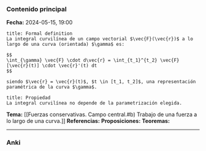 ### Contenido principal

**Fecha:** 2024-05-15, 19:00

```ad-formal
title: Formal definition
La integral curvilínea de un campo vectorial $\vec{F}(\vec{r})$ a lo largo de una curva (orientada) $\gamma$ es:

$$
\int_{\gamma} \vec{F} \cdot d\vec{r} = \int_{t_1}^{t_2} \vec{F}[\vec{r}(t)] \cdot \vec{r}'(t) dt
$$

siendo $\vec{r} = \vec{r}(t)$, $t \in [t_1, t_2]$, una representación paramétrica de la curva $\gamma$.
```

```ad-note
title: Propiedad
La integral curvilínea no depende de la parametrización elegida.
```


**Tema:** [[Fuerzas conservativas. Campo central.#b) Trabajo de una fuerza a lo largo de una curva.]]
**Referencias:**
**Proposiciones:**
**Teoremas:**

---
### Anki
